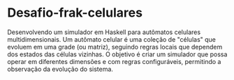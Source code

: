 # Desafio-frak-celulares
Desenvolvendo um simulador em Haskell para autômatos celulares multidimensionais. Um autômato celular é uma coleção de "células" que evoluem em uma grade (ou matriz), seguindo regras locais que dependem dos estados das células vizinhas. O objetivo é criar um simulador que possa operar em diferentes dimensões e com regras configuráveis, permitindo a observação da evolução do sistema.
